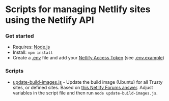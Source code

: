 # Scripts for managing Netlify sites using the Netlify API

### Get started

- Requires: [Node.js](https://nodejs.org/en/)
- Install: `npm install`
- Create a [.env](.env) file and add your [Netlify Access Token](https://app.netlify.com/user/applications/personal) (see [.env.example](.env.example))

### Scripts

- [update-build-images.js](update-build-images.js) - Update the build image (Ubuntu) for all Trusty sites, or defined sites. Based on [this Netlify Forums answer](https://answers.netlify.com/t/please-read-end-of-support-for-trusty-build-image-everything-you-need-to-know/39004/25?u=jinksi). Adjust variables in the script file and then run `node update-build-images.js`.
